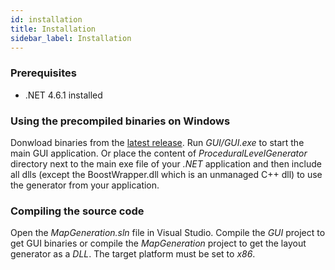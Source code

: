 ```yaml
---
id: installation
title: Installation
sidebar_label: Installation
---
```


### Prerequisites
- .NET 4.6.1 installed

### Using the precompiled binaries on Windows
Donwload binaries from the [latest release](https://github.com/OndrejNepozitek/ProceduralLevelGenerator/releases/latest). Run _GUI/GUI.exe_ to start the main GUI application. Or place the content of  _ProceduralLevelGenerator_ directory next to the main exe file of your _.NET_ application and then include all dlls (except the BoostWrapper.dll which is an unmanaged C++ dll) to use the generator from your application.

### Compiling the source code
Open the _MapGeneration.sln_ file in Visual Studio. Compile the _GUI_ project to get GUI binaries or compile the _MapGeneration_ project to get the layout generator as a _DLL_. The target platform must be set to _x86_.